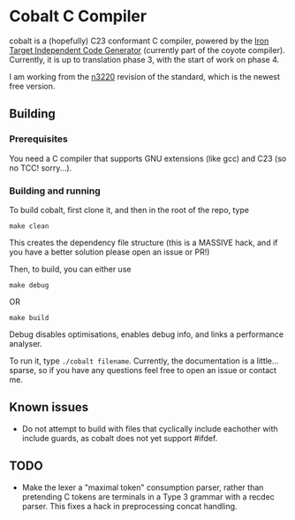 # Cobalt C Compiler
cobalt is a (hopefully) C23 conformant C compiler, powered by the [Iron Target Independent Code Generator](https://github.com/spsandwichman/coyote) (currently part of the coyote compiler).
Currently, it is up to translation phase 3, with the start of work on phase 4.

I am working from the [n3220](https://www.open-std.org/jtc1/sc22/wg14/www/docs/n3220.pdf) revision of the standard, which is the newest free version.

## Building
### Prerequisites
You need a C compiler that supports GNU extensions (like gcc) and C23 (so no TCC! sorry...). 

### Building and running
To build cobalt, first clone it, and then in the root of the repo, type
```shell
make clean
```
This creates the dependency file structure (this is a MASSIVE hack, and if you have a better solution please open an issue or PR!)

Then, to build, you can either use 
```shell 
make debug 
``` 
OR 
```shell 
make build
``` 
Debug disables optimisations, enables debug info, and links a performance analyser.

To run it, type `./cobalt filename`. Currently, the documentation is a little... sparse, so if you have any questions feel free to open an issue or contact me.

## Known issues
- Do not attempt to build with files that cyclically include eachother with include guards, as cobalt does not yet support #ifdef.

## TODO
- Make the lexer a "maximal token" consumption parser, rather than pretending C tokens are terminals in a Type 3 grammar with a recdec parser. This fixes a hack in preprocessing concat handling.